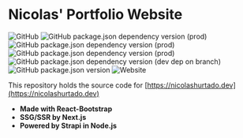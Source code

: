 # Nicolas' Portfolio Website

![GitHub](https://img.shields.io/github/license/hniklass/nhweb)
![GitHub package.json dependency version (prod)](https://img.shields.io/github/package-json/dependency-version/hniklass/nhweb/next)
![GitHub package.json dependency version (prod)](https://img.shields.io/github/package-json/dependency-version/hniklass/nhweb/react)
![GitHub package.json dependency version (prod)](https://img.shields.io/github/package-json/dependency-version/hniklass/nhweb/react-bootstrap)
![GitHub package.json dependency version (dev dep on branch)](https://img.shields.io/github/package-json/dependency-version/hniklass/nhweb/dev/eslint-config-airbnb)
![GitHub package.json version](https://img.shields.io/github/package-json/v/hniklass/nhweb)
![Website](https://img.shields.io/website?url=https://nicolashurtado.dev)

This repository holds the source code for [https://nicolashurtado.dev](https://nicolashurtado.dev)

- **Made with React-Bootstrap**
- **SSG/SSR by Next.js**
- **Powered by Strapi in Node.js**